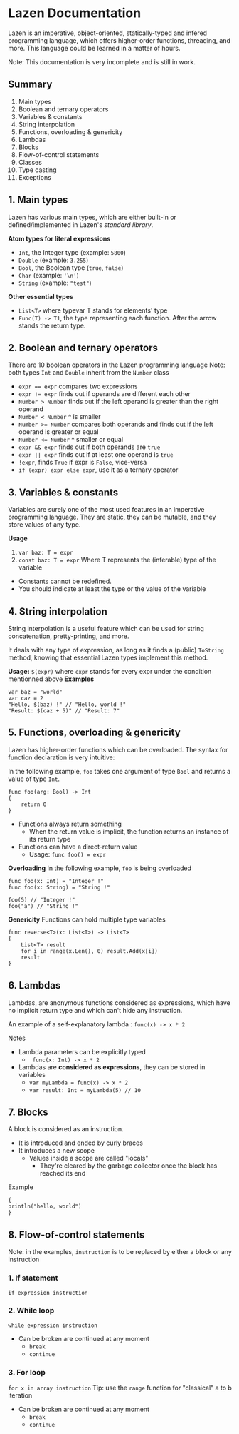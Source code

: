 
# **Lazen Documentation**

Lazen is an imperative, object-oriented, statically-typed and infered programming language, which offers higher-order functions, threading, and more. This language could be learned in a matter of hours.

Note: This documentation is very incomplete and is still in work.

## **Summary**
 1. Main types
 2. Boolean and ternary operators
 3. Variables & constants
 4. String interpolation
 5. Functions, overloading & genericity
 6. Lambdas
 7. Blocks
 8. Flow-of-control statements
 9. Classes
 10. Type casting
 11. Exceptions
 
## **1. Main types**
Lazen has various main types, which are either built-in or defined/implemented in Lazen's *standard library*.

**Atom types for literal expressions**
 - `Int`, the Integer type (example: `5800`)
 - `Double` (example: `3.255`)
 - `Bool`, the Boolean type (`true`, `false`)
 - `Char` (example: `'\n'`)
 - `String` (example: `"test"`)

**Other essential types**

 - `List<T>` where typevar T stands for elements' type
 - `Func(T) -> T1`, the type representing each function. After the arrow stands the return type.

## 2. Boolean and ternary operators
There are 10 boolean operators in the Lazen programming language
Note: both types `Int` and `Double` inherit from the `Number` class
 - `expr == expr` compares two expressions
 - `expr != expr` finds out if operands are different each other
 - `Number > Number` finds out if the left operand is greater than the right operand
 - `Number < Number` ^ is smaller
 - `Number >= Number` compares both operands and finds out if the left operand is greater or equal
 - `Number <= Number` ^ smaller or equal
 - `expr && expr` finds out if both operands are `true`
 - `expr || expr` finds out if at least one operand is `true`
 - `!expr`, finds `True` if expr is `False`, vice-versa
 - `if (expr) expr else expr`, use it as a ternary operator

## 3. Variables & constants
Variables are surely one of the most used features in an imperative programming language. They are static, they can be mutable, and they store values of any type.

**Usage**
 1. `var baz: T = expr`
 2. `const baz: T = expr`
 Where T represents the (inferable) type of the variable
 
- Constants cannot be redefined.
- You should indicate at least the type or the value of the variable

## 4. String interpolation
String interpolation is a useful feature which can be used for string concatenation, pretty-printing, and more.

It deals with any type of expression, as long as it finds a (public) `ToString` method, knowing that essential Lazen types implement this method.

**Usage:** `$(expr)` where `expr` stands for every expr under the condition mentionned above
**Examples**

    var baz = "world"
    var caz = 2
    "Hello, $(baz) !" // "Hello, world !"
    "Result: $(caz + 5)" // "Result: 7"

## 5. Functions, overloading & genericity
Lazen has higher-order functions which can be overloaded.
The syntax for function declaration is very intuitive:
 
In the following example, `foo` takes one argument of type `Bool` and returns a value of type `Int`. 

    func foo(arg: Bool) -> Int
    {
	    return 0
    }

 - Functions always return something
	 - When the return value is implicit, the function returns an instance of its return type
 - Functions can have a direct-return value
	 - Usage: `func foo() = expr`

**Overloading**
In the following example, `foo` is being overloaded

    func foo(x: Int) = "Integer !"
    func foo(x: String) = "String !"
    
    foo(5) // "Integer !"
    foo("a") // "String !"
 

**Genericity**
Functions can hold multiple type variables

    func reverse<T>(x: List<T>) -> List<T>
    {
	    List<T> result
	    for i in range(x.Len(), 0) result.Add(x[i])
	    result
    }

## 6. Lambdas
Lambdas, are anonymous functions considered as expressions, which have no implicit return type and which can't hide any instruction.

An example of a self-explanatory lambda :
`func(x) -> x * 2`

Notes
 - Lambda parameters can be explicitly typed
	 - ` func(x: Int) -> x * 2`
 - Lambdas are **considered as expressions**, they can be stored in variables
	 - `var myLambda = func(x) -> x * 2`
	 - `var result: Int = myLambda(5) // 10`

## 7. Blocks
A block is considered as an instruction.

 - It is introduced and ended by curly braces
 - It introduces a new scope
	 - Values inside a scope are called "locals"
		 - They're cleared by the garbage collector once the block has reached its end

Example

    {
    println("hello, world")
    }

## 8. Flow-of-control statements
Note: in the examples, `instruction` is to be replaced by either a block or any instruction 
### 1.  If statement
`if expression instruction`

### 2. While loop
`while expression instruction`
 - Can be broken are continued at any moment
	 - `break`
	 - `continue`

### 3. For loop
`for x in array instruction`
Tip: use the `range` function for "classical" a to b iteration
 - Can be broken are continued at any moment
	 - `break`
	 - `continue`
